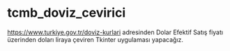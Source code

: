 # tcmb_doviz_cevirici

https://www.turkiye.gov.tr/doviz-kurlari adresinden Dolar Efektif Satış fiyatı üzerinden doları liraya çeviren Tkinter uygulaması yapacağız.
